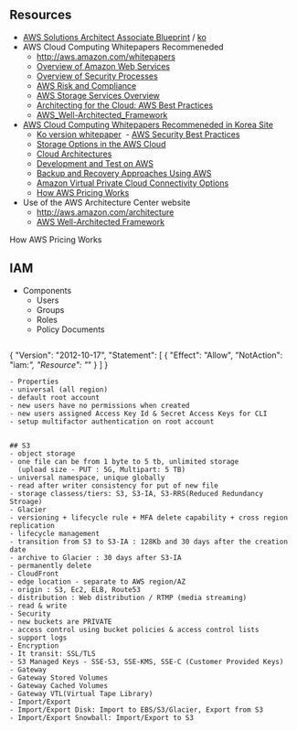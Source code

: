 ## Resources
- [AWS Solutions Architect Associate Blueprint](https://d0.awsstatic.com/training-and-certification/docs-sa-assoc/AWS_certified_solutions_architect_associate_blueprint.pdf) / [ko](https://d0.awsstatic.com/International/ko_KR/AWS_certified_solutions_architect_associate_blueprint_ko.pdf)
- AWS Cloud Computing Whitepapers Recommeneded
  - http://aws.amazon.com/whitepapers 
  - [Overview of Amazon Web Services](https://d0.awsstatic.com/whitepapers/aws-overview.pdf)
  - [Overview of Security Processes](https://d0.awsstatic.com/whitepapers/Security/AWS_Security_Whitepaper.pdf) 
  - [AWS Risk and Compliance](https://d0.awsstatic.com/whitepapers/compliance/AWS_Risk_and_Compliance_Whitepaper.pdf) 
  - [AWS Storage Services Overview](https://d0.awsstatic.com/whitepapers/Storage/AWS%20Storage%20Services%20Whitepaper-v9.pdf)
  - [Architecting for the Cloud: AWS Best Practices](https://d0.awsstatic.com/whitepapers/AWS_Cloud_Best_Practices.pdf) 
  - [AWS_Well-Architected_Framework](http://d0.awsstatic.com/whitepapers/architecture/AWS_Well-Architected_Framework.pdf)
- [AWS Cloud Computing Whitepapers Recommeneded in Korea Site](https://aws.amazon.com/ko/certification/certified-solutions-architect-associate/) 
  - [Ko version whitepaper](https://aws.amazon.com/ko/blogs/korea/ko-whitepapers/) 
  - [AWS Security Best Practices](https://d0.awsstatic.com/whitepapers/aws-security-best-practices.pdf)
  - [Storage Options in the AWS Cloud](https://d0.awsstatic.com/whitepapers/Storage/aws-storage-options.pdf)
  - [Cloud Architectures](http://media.amazonwebservices.com/AWS_Cloud_Architectures.pdf)
  - [Development and Test on AWS](http://media.amazonwebservices.com/AWS_Development_Test_Environments.pdf)
  - [Backup and Recovery Approaches Using AWS](https://d0.awsstatic.com/whitepapers/Backup_Archive_and_Restore_Approaches_Using_AWS.pdf)
  - [Amazon Virtual Private Cloud Connectivity Options](http://media.amazonwebservices.com/AWS_Amazon_VPC_Connectivity_Options.pdf)
  - [How AWS Pricing Works](http://d0.awsstatic.com/whitepapers/aws_pricing_overview.pdf)
- Use of the AWS Architecture Center website
  - http://aws.amazon.com/architecture
  - [AWS Well-Architected Framework](https://d0.awsstatic.com/whitepapers/architecture/AWS_Well-Architected_Framework.pdf)

How AWS Pricing Works

## IAM
- Components
  - Users
  - Groups
  - Roles
  - Policy Documents
  ```
{
  "Version": "2012-10-17",
  "Statement": [
    {
      "Effect": "Allow",
      "NotAction": "iam:*",
      "Resource": "*"
    }
  ]
}
  ```
- Properties
  - universal (all region)
  - default root account 
  - new users have no permissions when created
  - new users assigned Access Key Id & Secret Access Keys for CLI
  - setup multifactor authentication on root account

  
## S3
- object storage
  - one file can be from 1 byte to 5 tb, unlimited storage
    (upload size - PUT : 5G, Multipart: 5 TB)
  - universal namespace, unique globally
  - read after writer consistency for put of new file
  - storage classess/tiers: S3, S3-IA, S3-RRS(Reduced Redundancy Stroage)
  - Glacier
  - versioning + lifecycle rule + MFA delete capability + cross region replication
- lifecycle management
  - transition from S3 to S3-IA : 128Kb and 30 days after the creation date
  - archive to Glacier : 30 days after S3-IA
  - permanently delete
- CloudFront
  - edge location - separate to AWS region/AZ
  - origin : S3, Ec2, ELB, Route53
  - distribution : Web distribution / RTMP (media streaming)
  - read & write 
- Security
  - new buckets are PRIVATE
  - access control using bucket policies & access control lists
  - support logs
- Encryption
  - It transit: SSL/TLS
  - S3 Managed Keys - SSE-S3, SSE-KMS, SSE-C (Customer Provided Keys)
- Gateway
  - Gateway Stored Volumes
  - Gateway Cached Volumes
  - Gateway VTL(Virtual Tape Library)
- Import/Export
  - Import/Export Disk: Import to EBS/S3/Glacier, Export from S3
  - Import/Export Snowball: Import/Export to S3  

